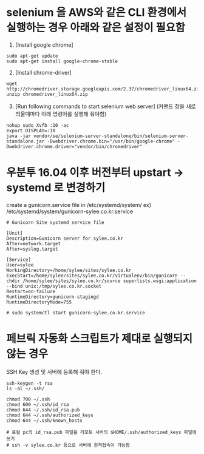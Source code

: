 # selenium 을 AWS와 같은 CLI 환경에서 실행하는 경우 아래와 같은 설정이 필요함     
1. [Install google chrome]
```
sudo apt-get update
sudo apt-get install google-chrome-stable
```

2. [Install chrome-driver]
```
wget http://chromedriver.storage.googleapis.com/2.37/chromedriver_linux64.zip
unzip chromedriver_linux64.zip
```

3. [Run following commands to start selenium web server]
(커맨드 창을 새로 띄울때마다 아래 명령어를 실행해 줘야함)

```
nohup sudo Xvfb :10 -ac
export DISPLAY=:10
java -jar vendor/se/selenium-server-standalone/bin/selenium-server-standalone.jar -Dwebdriver.chrome.bin="/usr/bin/google-chrome" -Dwebdriver.chrome.driver="vendor/bin/chromedriver"
```

# 우분투 16.04 이후 버전부터 upstart -> systemd 로 변경하기 

create a gunicorn.service file in /etc/systemd/system/
ex) /etc/systemd/system/gunicorn-sylee.co.kr.service

```
# Gunicorn Site systemd service file

[Unit]
Description=Gunicorn server for sylee.co.kr
After=network.target
After=syslog.target

[Service]
User=sylee
WorkingDirectory=/home/sylee/sites/sylee.co.kr
ExecStart=/home/sylee/sites/sylee.co.kr/virtualenv/bin/gunicorn --chdir /home/sylee/sites/sylee.co.kr/source superlists.wsgi:application --bind unix:/tmp/sylee.co.kr.socket
Restart=on-failure
RuntimeDirectory=gunicorn-stagingd
RuntimeDirectoryMode=755

# sudo systemctl start gunicorn-sylee.co.kr.service
```

# 페브릭 자동화 스크립트가 제대로 실행되지 않는 경우 

SSH Key 생성 및 서버에 등록해 줘야 한다. 

```
ssh-keygen -t rsa
ls -al ~/.ssh/

chmod 700 ~/.ssh
chmod 600 ~/.ssh/id_rsa
chmod 644 ~/.ssh/id_rsa.pub  
chmod 644 ~/.ssh/authorized_keys
chmod 644 ~/.ssh/known_hosts

# 로컬 pc의 id_rsa.pub 파일을 리모트 서버의 $HOME/.ssh/authorized_keys 파일에 쓰기 
# ssh -v sylee.co.kr 등으로 서버에 원격접속이 가능함
```


